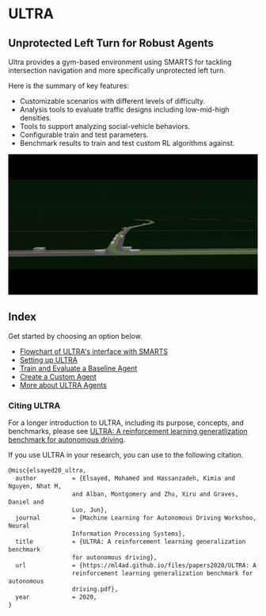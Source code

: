 # ULTRA

## Unprotected Left Turn for Robust Agents

Ultra provides a gym-based environment using SMARTS for tackling intersection navigation and more specifically unprotected left turn.

Here is the summary of key features:
 - Customizable scenarios with different levels of difficulty.
 - Analysis tools to evaluate traffic designs including low-mid-high densities.
 - Tools to support analyzing social-vehicle behaviors.
 - Configurable train and test parameters.
 - Benchmark results to train and test custom RL algorithms against.

<p align="center">
  <img src="docs/_static/ultra_envision.gif" alt="ULTRA demo GIF">
</p>

## Index

Get started by choosing an option below.
- [Flowchart of ULTRA's interface with SMARTS](docs/_static/ULTRA-flowchart-v1.jpg)
- [Setting up ULTRA](docs/setup.md)
- [Train and Evaluate a Baseline Agent](docs/getting_started.md)
- [Create a Custom Agent](docs/custom_agent.md)
- [More about ULTRA Agents](docs/agent.md)

### Citing ULTRA
For a longer introduction to ULTRA, including its purpose, concepts, and benchmarks, please see [ULTRA: A reinforcement learning generatlization benchmark for autonomous driving](https://ml4ad.github.io/files/papers2020/ULTRA:%20A%20reinforcement%20learning%20generalization%20benchmark%20for%20autonomous%20driving.pdf).

If you use ULTRA in your research, you can use to the following citation.
```
@misc{elsayed20_ultra,
  author          = {Elsayed, Mohamed and Hassanzadeh, Kimia and Nguyen, Nhat M,
                  and Alban, Montgomery and Zhu, Xiru and Graves, Daniel and
                  Luo, Jun},
  journal         = {Machine Learning for Autonomous Driving Workshoo, Neural
                  Information Processing Systems},
  title           = {ULTRA: A reinforcement learning generalization benchmark
                  for autonomous driving},
  url             = {https://ml4ad.github.io/files/papers2020/ULTRA: A
                  reinforcement learning generalization benchmark for autonomous
                  driving.pdf},
  year            = 2020,
}
```

